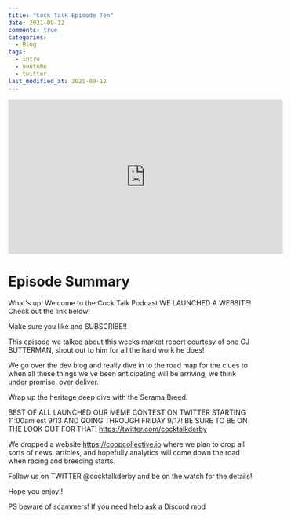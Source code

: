 ```yaml
---
title: "Cock Talk Episode Ten"
date: 2021-09-12
comments: true
categories:
  - Blog
tags:
  - intro
  - youtube
  - twitter
last_modified_at: 2021-09-12
---
```



<iframe width="560" height="315" src="https://www.youtube.com/embed/mohCKLu2om4" title="YouTube video player" frameborder="0" allow="accelerometer; autoplay; clipboard-write; encrypted-media; gyroscope; picture-in-picture" allowfullscreen></iframe>


  
# Episode Summary

What's up! Welcome to the Cock Talk Podcast WE LAUNCHED A WEBSITE!  Check out the link below!

Make sure you like and SUBSCRIBE!!

This episode we talked about this weeks market report courtesy of one CJ BUTTERMAN, shout out to him for all the hard work he does!

We go over the dev blog and really dive in to the road map for the clues to when all these things we've been anticipating will be arriving, we think under promise, over deliver.

Wrap up the heritage deep dive with the Serama Breed. 

BEST OF ALL LAUNCHED OUR MEME CONTEST ON TWITTER STARTING 11:00am est 9/13 AND GOING THROUGH FRIDAY 9/17! BE SURE TO BE ON THE LOOK OUT FOR THAT! 
https://twitter.com/cocktalkderby

We dropped a website https://coopcollective.io where we plan to drop all sorts of news, articles, and hopefully analytics will come down the road when racing and breeding starts. 

Follow us on TWITTER  @cocktalkderby and be on the watch for the details! 

Hope you enjoy!! 

PS beware of scammers! If you need help ask a Discord mod 
